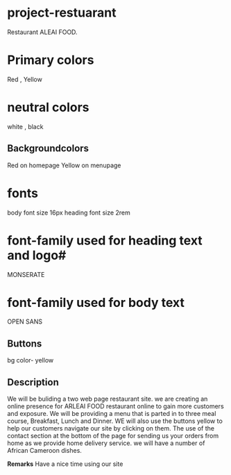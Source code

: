 # project-restuarant

Restaurant ALEAI FOOD.

# Primary colors

Red , Yellow

# neutral colors

white , black

## Backgroundcolors

Red on homepage
Yellow on menupage

# fonts

body font size 16px
heading font size 2rem

# font-family used for heading text and logo#

MONSERATE

# font-family used for body text

OPEN SANS

## Buttons

bg color- yellow

## Description

We will be buliding a two web page restaurant site. we are creating an
online presence for ARLEAI FOOD restaurant online to gain more customers and exposure. We will be providing a menu that is parted in to three meal course, Breakfast, Lunch and Dinner. WE will also use the buttons yellow to help our customers navigate our site by clicking on them. The use of the contact section at the bottom of the page for sending us your orders from home as we  provide home delivery service. we will have a number of African Cameroon dishes. 

**Remarks**
Have a nice time using our site 